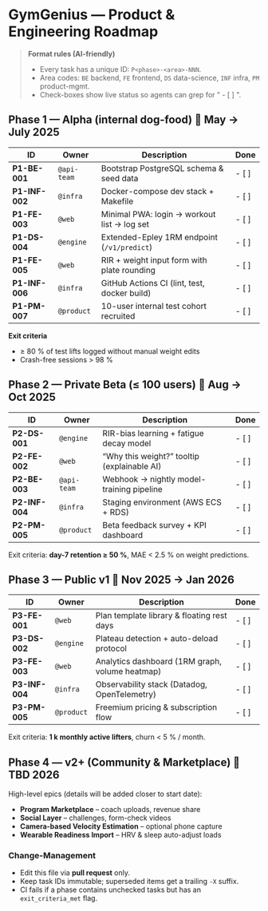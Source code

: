 # GymGenius — Product & Engineering Roadmap

> **Format rules (AI-friendly)**
> - Every task has a unique ID: `P<phase>-<area>-NNN`.
> - Area codes: `BE` backend, `FE` frontend, `DS` data-science, `INF` infra, `PM` product-mgmt.
> - Check-boxes show live status so agents can grep for " - [ ] ".

## Phase 1 — Alpha (internal dog-food)   📅 May → July 2025
| ID | Owner | Description | Done |
|----|-------|-------------|------|
| **P1-BE-001** | `@api-team` | Bootstrap PostgreSQL schema & seed data | - [ ] |
| **P1-INF-002** | `@infra` | Docker-compose dev stack + Makefile | - [ ] |
| **P1-FE-003** | `@web` | Minimal PWA: login → workout list → log set | - [ ] |
| **P1-DS-004** | `@engine` | Extended-Epley 1RM endpoint (`/v1/predict`) | - [ ] |
| **P1-FE-005** | `@web` | RIR + weight input form with plate rounding | - [ ] |
| **P1-INF-006** | `@infra` | GitHub Actions CI (lint, test, docker build) | - [ ] |
| **P1-PM-007** | `@product` | 10-user internal test cohort recruited | - [ ] |

**Exit criteria**
* ≥ 80 % of test lifts logged without manual weight edits
* Crash-free sessions > 98 %

## Phase 2 — Private Beta (≤ 100 users)   📅 Aug → Oct 2025
| ID | Owner | Description | Done |
|----|-------|-------------|------|
| **P2-DS-001** | `@engine` | RIR-bias learning + fatigue decay model | - [ ] |
| **P2-FE-002** | `@web` | “Why this weight?” tooltip (explainable AI) | - [ ] |
| **P2-BE-003** | `@api-team` | Webhook → nightly model-training pipeline | - [ ] |
| **P2-INF-004** | `@infra` | Staging environment (AWS ECS + RDS) | - [ ] |
| **P2-PM-005** | `@product` | Beta feedback survey + KPI dashboard | - [ ] |

Exit criteria: **day-7 retention ≥ 50 %**, MAE < 2.5 % on weight predictions.

## Phase 3 — Public v1   📅 Nov 2025 → Jan 2026
| ID | Owner | Description | Done |
|----|-------|-------------|------|
| **P3-FE-001** | `@web` | Plan template library & floating rest days | - [ ] |
| **P3-DS-002** | `@engine` | Plateau detection + auto-deload protocol | - [ ] |
| **P3-FE-003** | `@web` | Analytics dashboard (1RM graph, volume heatmap) | - [ ] |
| **P3-INF-004** | `@infra` | Observability stack (Datadog, OpenTelemetry) | - [ ] |
| **P3-PM-005** | `@product` | Freemium pricing & subscription flow | - [ ] |

Exit criteria: **1 k monthly active lifters**, churn < 5 % / month.

## Phase 4 — v2+ (Community & Marketplace)   📅 TBD 2026
High-level epics (details will be added closer to start date):

* **Program Marketplace** – coach uploads, revenue share
* **Social Layer** – challenges, form-check videos
* **Camera-based Velocity Estimation** – optional phone capture
* **Wearable Readiness Import** – HRV & sleep auto-adjust loads

### Change-Management

* Edit this file via **pull request** only.
* Keep task IDs immutable; superseded items get a trailing `-X` suffix.
* CI fails if a phase contains unchecked tasks but has an `exit_criteria_met` flag.

